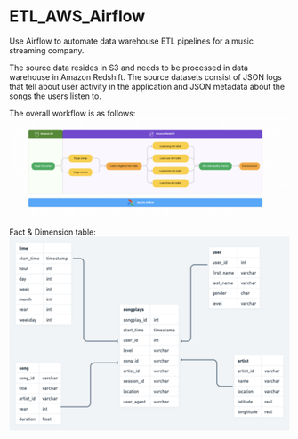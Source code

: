 # ETL_AWS_Airflow
Use Airflow to automate data warehouse ETL pipelines for a music streaming company.

The source data resides in S3 and needs to be processed in  data warehouse in Amazon Redshift. The source datasets consist of JSON logs that tell about user activity in the application and JSON metadata about the songs the users listen to.

The overall workflow is as follows:
![1](./images/flow.png)

Fact & Dimension table:
![schema](./images/Sparkify_DWH.png)